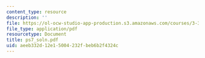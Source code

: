 ```yaml
---
content_type: resource
description: ''
file: https://ol-ocw-studio-app-production.s3.amazonaws.com/courses/3-35-fracture-and-fatigue-fall-2003/aeeb332d12e15004232fbeb6b2f4324c_ps7_soln.pdf
file_type: application/pdf
resourcetype: Document
title: ps7_soln.pdf
uid: aeeb332d-12e1-5004-232f-beb6b2f4324c
---
```

